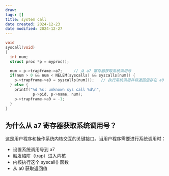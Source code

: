 ```yaml
---
draw:
tags: []
title: system call
date created: 2024-12-23
date modified: 2024-12-27
---
```


```c
void
syscall(void)
{
  int num;
  struct proc *p = myproc();

  num = p->trapframe->a7;     // 从 a7 寄存器获取系统调用号
  if(num > 0 && num < NELEM(syscalls) && syscalls[num]) {
    p->trapframe->a0 = syscalls[num]();   // 执行系统调用并将返回值存在 a0
  } else {
    printf("%d %s: unknown sys call %d\n",
            p->pid, p->name, num);
    p->trapframe->a0 = -1;
  }
}
```

## 为什么从 a7 寄存器获取系统调用号？

这是用户程序和操作系统内核交互的关键接口。当用户程序需要进行系统调用时：

- 设置系统调用号到 a7
- 触发陷阱（trap）进入内核
- 内核执行这个 syscall() 函数
- 从 a0 获取返回值
